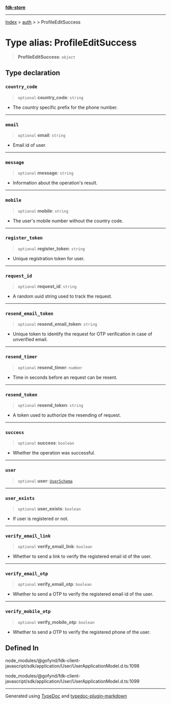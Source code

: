 [**fdk-store**](../../../README.md)
***

[Index](../../../API.md) > [auth](../../README.md) > [<internal>](../README.md) > ProfileEditSuccess

# Type alias: ProfileEditSuccess

> **ProfileEditSuccess**: `object`

## Type declaration

### `country_code`

> `optional` **country\_code**: `string`

- The country specific prefix for the phone number.

***

### `email`

> `optional` **email**: `string`

- Email id of user.

***

### `message`

> `optional` **message**: `string`

- Information about the operation's result.

***

### `mobile`

> `optional` **mobile**: `string`

- The user's mobile number without the country code.

***

### `register_token`

> `optional` **register\_token**: `string`

- Unique registration token for user.

***

### `request_id`

> `optional` **request\_id**: `string`

- A random uuid string used to track the request.

***

### `resend_email_token`

> `optional` **resend\_email\_token**: `string`

- Unique token to identify the
request for OTP verification in case of unverified email.

***

### `resend_timer`

> `optional` **resend\_timer**: `number`

- Time in seconds before an request can be resent.

***

### `resend_token`

> `optional` **resend\_token**: `string`

- A token used to authorize the resending of request.

***

### `success`

> `optional` **success**: `boolean`

- Whether the operation was successful.

***

### `user`

> `optional` **user**: [`UserSchema`](type-alias.UserSchema.md)

***

### `user_exists`

> `optional` **user\_exists**: `boolean`

- If user is registered or not.

***

### `verify_email_link`

> `optional` **verify\_email\_link**: `boolean`

- Whether to send a link to verify
the registered email id of the user.

***

### `verify_email_otp`

> `optional` **verify\_email\_otp**: `boolean`

- Whether to send a OTP to verify the
registered email id of the user.

***

### `verify_mobile_otp`

> `optional` **verify\_mobile\_otp**: `boolean`

- Whether to send a OTP to verify the
registered phone of the user.

## Defined In

node\_modules/@gofynd/fdk-client-javascript/sdk/application/User/UserApplicationModel.d.ts:1098

node\_modules/@gofynd/fdk-client-javascript/sdk/application/User/UserApplicationModel.d.ts:1099

***
Generated using [TypeDoc](https://typedoc.org/) and [typedoc-plugin-markdown](https://www.npmjs.com/package/typedoc-plugin-markdown)
